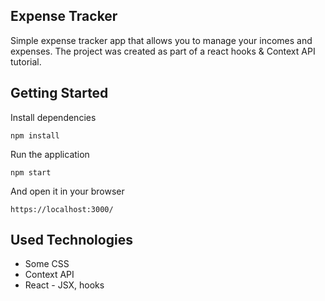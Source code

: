 ## Expense Tracker
Simple expense tracker app that allows you to manage your incomes and expenses. The project was created as part of a react hooks & Context API tutorial.

## Getting Started
Install dependencies
```
npm install
```
Run the application
```
npm start
```
And open it in your browser
```
https://localhost:3000/
```

## Used Technologies
* Some CSS
* Context API
* React - JSX, hooks